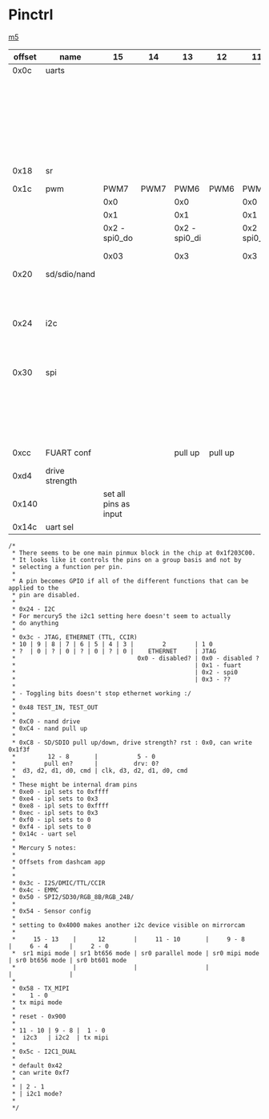 # Pinctrl

[m5](https://github.com/longyanjun2020/SDK_pulbic/blob/47d85255220f39de1b13e5f2a68b24e49e179f07/Mercury5/proj/sc/driver/hal/mercury/kernel/inc/kernel_chiptop.h)

| offset | name           | 15                    | 14   | 13            | 12      | 11            | 10   | 9             | 8           | 7               | 6    | 5               | 4       | 3              | 2    | 1               | 0     |
|--------|----------------|-----------------------|------|---------------|---------|---------------|------|---------------|-------------|-----------------|------|-----------------|---------|----------------|------|-----------------|-------|
| 0x0c   | uarts          |                       |      |               |         |               |      | UART1         | UART1       |                 |      | UART0           | UART0   |                |      | FUART           | FUART |
|        |                |                       |      |               |         |               |      | 0x0           |             |                 |      | 0x0             |         |                |      | 0x0 - disabled? |       |
|        |                |                       |      |               |         |               |      | 0x1           |             |                 |      | 0x1             |         |                |      | 0x1 - fuart     |       |
|        |                |                       |      |               |         |               |      | 0x2 - FUART   |             |                 |      | 0x2 - FUART     |         |                |      | 0x2             |       |
|        |                |                       |      |               |         |               |      | 0x3           |             |                 |      | 0x3             |         |                |      | 0x3             |       |
| 0x18   | sr             |                       |      |               |         |               |      |               |             |                 |      | SR I2C?         | SR I2C? |                | SR   | SR              | SR    |
| 0x1c   | pwm            | PWM7                  | PWM7 | PWM6          | PWM6    | PWM5          | PWM5 | PWM4          | PWM4        | PWM3            | PWM3 | PWM2            | PWM2    | PWM1           | PWM1 | PWM0            | PWM0  |
|        |                | 0x0                   |      | 0x0           |         | 0x0           |      | 0x0           |             | 0x0             |      | 0x0             |         | 0x0            |      | 0x0             |       |
|        |                | 0x1                   |      | 0x1           |         | 0x1           |      | 0x1           |             | 0x1             |      | 0x1             |         | 0x1            |      | 0x1             |       |
|        |                | 0x2 - spi0_do         |      | 0x2 - spi0_di |         | 0x2 - spi0_ck |      | 0x2 - spi0_cz |             | 0x2 - fuart_rts |      | 0x2 - fuart_cts |         | 0x2            |      | 0x2             |       |
|        |                | 0x03                  |      | 0x3           |         | 0x3           |      | 0x3           |             | 0x3             |      | 0x3             |         | 0x3 - fuart_tx |      | 0x3 -fuart_rx   |       |
| 0x20   | sd/sdio/nand   |                       |      |               |         |               |      |               | SDIO        |                 |      |                 |         |                |      |                 |       |
|        |                |                       |      |               |         |               |      |               | 0x0         |                 |      |                 |         |                |      |                 |       |
|        |                |                       |      |               |         |               |      |               | 0x1 - sdio  |                 |      |                 |         |                |      |                 |       |
| 0x24   | i2c            |                       |      |               |         |               |      |               |             |                 |      | I2C1            | I2C1    |                |      | IC20            | IC20  |
|        |                |                       |      |               |         |               |      |               |             |                 |      | 0x0             |         |                |      | 0x0             |       |
|        |                |                       |      |               |         |               |      |               |             |                 |      | 0x1 - i2c1      |         |                |      | 0x1 - i2c0      |       |
| 0x30   | spi            |                       |      |               |         |               |      |               |             |                 |      | SPI1            | SPI1    |                |      | SPI0            | SPI0  |
|        |                |                       |      |               |         |               |      |               |             |                 |      |                 |         |                |      | 0x0             |       |
|        |                |                       |      |               |         |               |      |               |             |                 |      |                 |         |                |      | 0x1             |       |
|        |                |                       |      |               |         |               |      |               |             |                 |      |                 |         |                |      | 0x2             |       |
|        |                |                       |      |               |         |               |      |               |             |                 |      |                 |         |                |      | 0x3 - fuart     |       |
| 0xcc   | FUART conf     |                       |      | pull up       | pull up |               |      | pull enable   | pull enable |                 |      | ie?             | ie?     |                |      | drive           | drive |
| 0xd4   | drive strength |                       |      |               |         |               |      | UART1         | UART1       |                 |      | UART0           | UART0   |                |      |                 | PWM0  |
| 0x140  |                | set all pins as input |      |               |         |               |      |               |             |                 |      |                 |         |                |      |                 |       |
| 0x14c  | uart sel       |                       |      |               |         |               |      |               |             |                 |      |                 |         | PM_UART        | PM_UART| PM_UART       | PM_UART |

```
/*
 * There seems to be one main pinmux block in the chip at 0x1f203C00.
 * It looks like it controls the pins on a group basis and not by
 * selecting a function per pin.
 *
 * A pin becomes GPIO if all of the different functions that can be applied to the
 * pin are disabled.
 *
 * 0x24 - I2C
 * For mercury5 the i2c1 setting here doesn't seem to actually
 * do anything
 *
 * 0x3c - JTAG, ETHERNET (TTL, CCIR)
 * 10 | 9 | 8 | 7 | 6 | 5 | 4 | 3 |        2        | 1 0
 * ?  | 0 | ? | 0 | ? | 0 | ? | 0 |    ETHERNET     | JTAG
 *                                  0x0 - disabled? | 0x0 - disabled ?
 *                                                  | 0x1 - fuart
 *                                                  | 0x2 - spi0
 *                                                  | 0x3 - ??
 *
 * - Toggling bits doesn't stop ethernet working :/
 *
 * 0x48 TEST_IN, TEST_OUT
 *
 * 0xC0 - nand drive
 * 0xC4 - nand pull up
 *
 * 0xC8 - SD/SDIO pull up/down, drive strength? rst : 0x0, can write 0x1f3f
 *         12 - 8       |           5 - 0
 *        pull en?      |          drv: 0?
 *  d3, d2, d1, d0, cmd | clk, d3, d2, d1, d0, cmd
 *
 * These might be internal dram pins
 * 0xe0 - ipl sets to 0xffff
 * 0xe4 - ipl sets to 0x3
 * 0xe8 - ipl sets to 0xffff
 * 0xec - ipl sets to 0x3
 * 0xf0 - ipl sets to 0
 * 0xf4 - ipl sets to 0
 * 0x14c - uart sel
 *
 * Mercury 5 notes:
 *
 * Offsets from dashcam app
 *
 *
 * 0x3c - I2S/DMIC/TTL/CCIR
 * 0x4c - EMMC
 * 0x50 - SPI2/SD30/RGB_8B/RGB_24B/
 *
 * 0x54 - Sensor config
 *
 * setting to 0x4000 makes another i2c device visible on mirrorcam
 *
 *     15 - 13    |      12        |     11 - 10       |     9 - 8     |     6 - 4      |     2 - 0
 *  sr1 mipi mode | sr1 bt656 mode | sr0 parallel mode | sr0 mipi mode | sr0 bt656 mode | sr0 bt601 mode
 *                |                |                   |               |                |
 *
 * 0x58 - TX_MIPI
 *    1 - 0
 * tx mipi mode
 *
 * reset - 0x900
 *
 * 11 - 10 | 9 - 8 |  1 - 0
 *  i2c3   | i2c2  | tx mipi
 *
 * 0x5c - I2C1_DUAL
 *
 * default 0x42
 * can write 0xf7
 *
 * | 2 - 1
 * | i2c1 mode?
 *
 */
 ```
 
